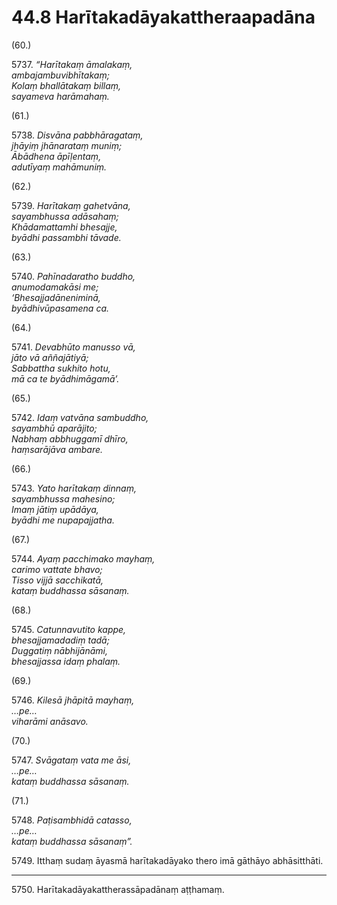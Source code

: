 # 44.8 Harītakadāyakattheraapadāna

(60.)

5737\. _“Harītakaṃ āmalakaṃ,_  
_ambajambuvibhītakaṃ;_  
_Kolaṃ bhallātakaṃ billaṃ,_  
_sayameva harāmahaṃ._  

(61.)

5738\. _Disvāna pabbhāragataṃ,_  
_jhāyiṃ jhānarataṃ muniṃ;_  
_Ābādhena āpīḷentaṃ,_  
_adutīyaṃ mahāmuniṃ._  

(62.)

5739\. _Harītakaṃ gahetvāna,_  
_sayambhussa adāsahaṃ;_  
_Khādamattamhi bhesajje,_  
_byādhi passambhi tāvade._  

(63.)

5740\. _Pahīnadaratho buddho,_  
_anumodamakāsi me;_  
_‘Bhesajjadāneniminā,_  
_byādhivūpasamena ca._  

(64.)

5741\. _Devabhūto manusso vā,_  
_jāto vā aññajātiyā;_  
_Sabbattha sukhito hotu,_  
_mā ca te byādhimāgamā’._  

(65.)

5742\. _Idaṃ vatvāna sambuddho,_  
_sayambhū aparājito;_  
_Nabhaṃ abbhuggamī dhīro,_  
_haṃsarājāva ambare._  

(66.)

5743\. _Yato harītakaṃ dinnaṃ,_  
_sayambhussa mahesino;_  
_Imaṃ jātiṃ upādāya,_  
_byādhi me nupapajjatha._  

(67.)

5744\. _Ayaṃ pacchimako mayhaṃ,_  
_carimo vattate bhavo;_  
_Tisso vijjā sacchikatā,_  
_kataṃ buddhassa sāsanaṃ._  

(68.)

5745\. _Catunnavutito kappe,_  
_bhesajjamadadiṃ tadā;_  
_Duggatiṃ nābhijānāmi,_  
_bhesajjassa idaṃ phalaṃ._  

(69.)

5746\. _Kilesā jhāpitā mayhaṃ,_  
_…pe…_  
_viharāmi anāsavo._  

(70.)

5747\. _Svāgataṃ vata me āsi,_  
_…pe…_  
_kataṃ buddhassa sāsanaṃ._  

(71.)

5748\. _Paṭisambhidā catasso,_  
_…pe…_  
_kataṃ buddhassa sāsanaṃ”._  

5749\. Itthaṃ sudaṃ āyasmā harītakadāyako thero imā gāthāyo abhāsitthāti.

---

5750\. Harītakadāyakattherassāpadānaṃ aṭṭhamaṃ.
